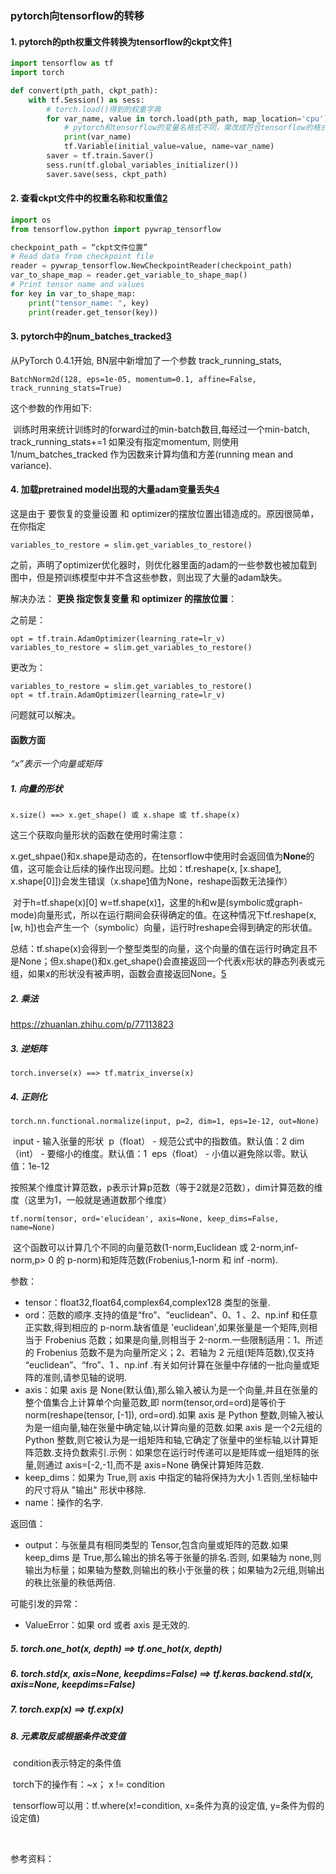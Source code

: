 ### pytorch向tensorflow的转移

#### 1. pytorch的pth权重文件转换为tensorflow的ckpt文件[1]

```python
import tensorflow as tf
import torch

def convert(pth_path, ckpt_path):
	with tf.Session() as sess:
		# torch.load()得到的权重字典
		for var_name, value in torch.load(pth_path, map_location='cpu').items():
			# pytorch和tensorflow的变量名格式不同，需改成符合tensorflow的格式
			print(var_name)
			tf.Variable(initial_value=value, name=var_name)
		saver = tf.train.Saver()
		sess.run(tf.global_variables_initializer())
		saver.save(sess, ckpt_path)
```

#### 2. 查看ckpt文件中的权重名称和权重值[2]

```python
import os
from tensorflow.python import pywrap_tensorflow

checkpoint_path = “ckpt文件位置”
# Read data from checkpoint file
reader = pywrap_tensorflow.NewCheckpointReader(checkpoint_path)
var_to_shape_map = reader.get_variable_to_shape_map()
# Print tensor name and values
for key in var_to_shape_map:
    print("tensor_name: ", key)
    print(reader.get_tensor(key))
```

#### 3. pytorch中的num_batches_tracked[3]

从PyTorch 0.4.1开始, BN层中新增加了一个参数 track_running_stats,

```
BatchNorm2d(128, eps=1e-05, momentum=0.1, affine=False, track_running_stats=True)
```

这个参数的作用如下:

​	训练时用来统计训练时的forward过的min-batch数目,每经过一个min-batch, track_running_stats+=1
如果没有指定momentum, 则使用1/num_batches_tracked 作为因数来计算均值和方差(running mean and variance).

#### 4. 加载pretrained model出现的大量adam变量丢失[4]

这是由于 要恢复的变量设置 和 optimizer的摆放位置出错造成的。原因很简单，在你指定

```
variables_to_restore = slim.get_variables_to_restore()
```


​	之前，声明了optimizer优化器时，则优化器里面的adam的一些参数也被加载到图中，但是预训练模型中并不含这些参数，则出现了大量的adam缺失。

解决办法：
**更换 指定恢复变量 和 optimizer 的摆放位置**：

之前是：

```
opt = tf.train.AdamOptimizer(learning_rate=lr_v)
variables_to_restore = slim.get_variables_to_restore()
```


更改为：

```
variables_to_restore = slim.get_variables_to_restore()
opt = tf.train.AdamOptimizer(learning_rate=lr_v)
```


问题就可以解决。


#### 函数方面

*“x”表示一个向量或矩阵*

##### 1. 向量的形状

```
x.size() ==> x.get_shape() 或 x.shape 或 tf.shape(x)
```

这三个获取向量形状的函数在使用时需注意：

​	x.get_shpae()和x.shape是动态的，在tensorflow中使用时会返回值为**None**的值，这可能会让后续的操作出现问题。比如：tf.reshape(x, [x.shape[1], x.shape[0]])会发生错误（x.shape[1]值为None，reshape函数无法操作）

​	对于h=tf.shape(x)[0] w=tf.shape(x)[1]，这里的h和w是(symbolic或graph-mode)向量形式，所以在运行期间会获得确定的值。在这种情况下tf.reshape(x, [w, h])也会产生一个（symbolic）向量，运行时reshape会得到确定的形状值。

​	总结：tf.shape(x)会得到一个整型类型的向量，这个向量的值在运行时确定且不是None；但x.shape()和x.get_shape()会直接返回一个代表x形状的静态列表或元组，如果x的形状没有被声明，函数会直接返回None。[5]

##### 2. 乘法

<https://zhuanlan.zhihu.com/p/77113823>

##### 3. 逆矩阵

```
torch.inverse(x) ==> tf.matrix_inverse(x)
```

##### 4. 正则化

```
torch.nn.functional.normalize(input, p=2, dim=1, eps=1e-12, out=None)
```

​	input - 输入张量的形状
​	p（float） - 规范公式中的指数值。默认值：2
​	dim（int） - 要缩小的维度。默认值：1
​	eps（float） - 小值以避免除以零。默认值：1e-12

​	按照某个维度计算范数，p表示计算p范数（等于2就是2范数），dim计算范数的维度（这里为1，一般就是通道数那个维度）

```
tf.norm(tensor, ord='elucidean', axis=None, keep_dims=False, name=None)
```

​	这个函数可以计算几个不同的向量范数(1-norm,Euclidean 或 2-norm,inf-norm,p> 0 的 p-norm)和矩阵范数(Frobenius,1-norm 和 inf -norm).

参数：

- tensor：float32,float64,complex64,complex128 类型的张量.
- ord：范数的顺序.支持的值是“fro”、“euclidean”、0、1 、2、np.inf 和任意正实数,得到相应的 p-norm.缺省值是 'euclidean',如果张量是一个矩阵,则相当于 Frobenius 范数；如果是向量,则相当于 2-norm.一些限制适用：1、所述的 Frobenius 范数不是为向量所定义；2、若轴为 2 元组(矩阵范数),仅支持 “euclidean”、“fro”、1 、np.inf .有关如何计算在张量中存储的一批向量或矩阵的准则,请参见轴的说明.
- axis：如果 axis 是 None(默认值),那么输入被认为是一个向量,并且在张量的整个值集合上计算单个向量范数,即 norm(tensor,ord=ord)是等价于norm(reshape(tensor, [-1]), ord=ord).如果 axis 是 Python 整数,则输入被认为是一组向量,轴在张量中确定轴,以计算向量的范数.如果 axis 是一个2元组的 Python 整数,则它被认为是一组矩阵和轴,它确定了张量中的坐标轴,以计算矩阵范数.支持负数索引.示例：如果您在运行时传递可以是矩阵或一组矩阵的张量,则通过 axis=[-2,-1],而不是 axis=None 确保计算矩阵范数.
- keep_dims：如果为 True,则 axis 中指定的轴将保持为大小 1.否则,坐标轴中的尺寸将从 "输出" 形状中移除.
- name：操作的名字.

返回值：

- output：与张量具有相同类型的 Tensor,包含向量或矩阵的范数.如果 keep_dims 是 True,那么输出的排名等于张量的排名.否则, 如果轴为 none,则输出为标量；如果轴为整数,则输出的秩小于张量的秩；如果轴为2元组,则输出的秩比张量的秩低两倍.

可能引发的异常：

- ValueError：如果 ord 或者 axis 是无效的.

##### 5. torch.one_hot(x, depth) ==> tf.one_hot(x, depth)

##### 6. torch.std(x, axis=None, keepdims=False) ==> tf.keras.backend.std(x, axis=None, keepdims=False)

##### 7. torch.exp(x) ==> tf.exp(x)

##### 8. 元素取反或根据条件改变值

​	condition表示特定的条件值

​	torch下的操作有：~x； x != condition

​	tensorflow可以用：tf.where(x!=condition, x=条件为真的设定值, y=条件为假的设定值)

​		

参考资料：

[1]: <https://www.zhihu.com/question/317353538/answer/924705912>	"pytorch的pth权重文件如何转换为tensorflow的ckpt文件？"
[2]: <https://blog.csdn.net/Geoffrey_MT/article/details/82690340>	"tensorflow怎么查看.ckpt内保存的权重名和权重值"
[3]: <https://blog.csdn.net/shanglianlm/article/details/101394508>	"PyTorch中BN层中新加的 num_batches_tracked 有什么用?"
[4]: https://blog.csdn.net/shwan_ma/java/article/details/82868751	"【tensorflow】加载pretrained model出现的大量adam变量丢失"
[5]:<https://github.com/tensorflow/models/issues/6245>	"TypeError: Failed to convert object of type &lt;class &#39;list&#39;&gt; to Tensor. Contents: [1, 1, Dimension(None)]"

